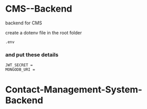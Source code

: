 # CMS--Backend
backend for CMS

create a dotenv file in the root folder
```
.env
```

### and put these details
```
JWT_SECRET =
MONGODB_URI =
```
# Contact-Management-System-Backend

